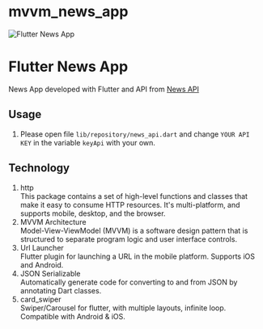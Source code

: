 # mvvm_news_app

![Flutter News App](https://github.com/amer787/flutter-news-app-mvvm/blob/main/screenshots/newsApp.png)

# Flutter News App
News App developed with Flutter and API from [News API](https://newsapi.org)

## Usage
1. Please open file   `lib/repository/news_api.dart`   and change `YOUR API KEY` in the variable `keyApi` with your own.

## Technology
1. http<br />
This package contains a set of high-level functions and classes that make it easy to consume HTTP resources. It's multi-platform, and supports mobile, desktop, and the browser.
2. MVVM Architecture<br />
Model-View-ViewModel (MVVM) is a software design pattern that is structured to separate program logic and user interface controls.
3. Url Launcher<br />
Flutter plugin for launching a URL in the mobile platform. Supports iOS and Android.
4. JSON Serializable<br />
Automatically generate code for converting to and from JSON by annotating Dart classes.
5. card_swiper<br />
Swiper/Carousel for flutter, with multiple layouts, infinite loop. Compatible with Android & iOS.
